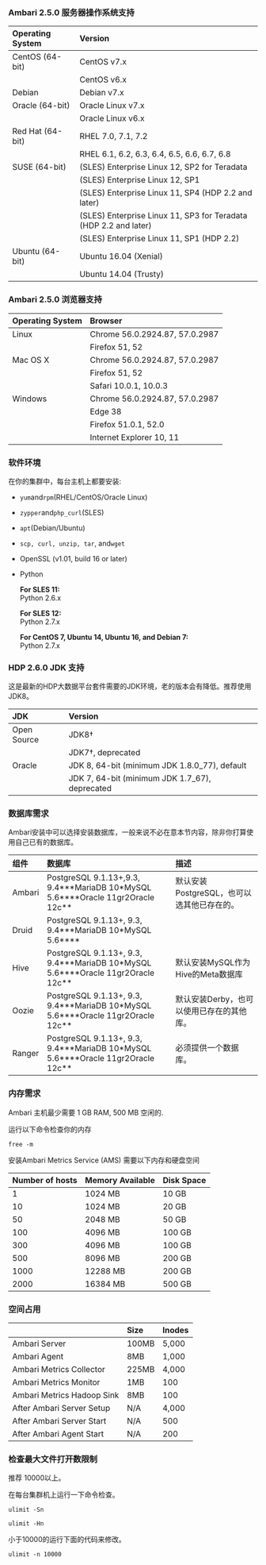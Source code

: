 ### **Ambari 2.5.0 服务器操作系统支持**

| Operating System | Version |
| :--- | :--- |
| CentOS \(64-bit\) | CentOS v7.x |
|  | CentOS v6.x |
| Debian | Debian v7.x |
| Oracle \(64-bit\) | Oracle Linux v7.x |
|  | Oracle Linux v6.x |
| Red Hat \(64-bit\) | RHEL 7.0, 7.1, 7.2 |
|  | RHEL 6.1, 6.2, 6.3, 6.4, 6.5, 6.6, 6.7, 6.8 |
| SUSE \(64-bit\) | \(SLES\) Enterprise Linux 12, SP2 for Teradata |
|  | \(SLES\) Enterprise Linux 12, SP1 |
|  | \(SLES\) Enterprise Linux 11, SP4 \(HDP 2.2 and later\) |
|  | \(SLES\) Enterprise Linux 11, SP3 for Teradata \(HDP 2.2 and later\) |
|  | \(SLES\) Enterprise Linux 11, SP1 \(HDP 2.2\) |
| Ubuntu \(64-bit\) | Ubuntu 16.04 \(Xenial\) |
|  | Ubuntu 14.04 \(Trusty\) |

### **Ambari 2.5.0 浏览器支持**

| Operating System | Browser |
| :--- | :--- |
| Linux | Chrome 56.0.2924.87, 57.0.2987 |
|  | Firefox 51, 52 |
| Mac OS X | Chrome 56.0.2924.87, 57.0.2987 |
|  | Firefox 51, 52 |
|  | Safari 10.0.1, 10.0.3 |
| Windows | Chrome 56.0.2924.87, 57.0.2987 |
|  | Edge 38 |
|  | Firefox 51.0.1, 52.0 |
|  | Internet Explorer 10, 11 |

### 软件环境

在你的集群中，每台主机上都要安装:

* `yum`and`rpm`\(RHEL/CentOS/Oracle Linux\)

* `zypper`and`php_curl`\(SLES\)

* `apt`\(Debian/Ubuntu\)

* `scp, curl, unzip, tar`, and`wget`

* OpenSSL \(v1.01, build 16 or later\)

* Python

  **For SLES 11:**  
  Python 2.6.x

  **For SLES 12:**  
  Python 2.7.x

  **For CentOS 7, Ubuntu 14, Ubuntu 16, and Debian 7:**  
  Python 2.7.x

### **HDP 2.6.0 JDK 支持**

这是最新的HDP大数据平台套件需要的JDK环境，老的版本会有降低。推荐使用JDK8。

| JDK | Version |
| :--- | :--- |
| Open Source | JDK8† |
|  | JDK7†, deprecated |
| Oracle | JDK 8, 64-bit \(minimum JDK 1.8.0\_77\), default |
|  | JDK 7, 64-bit \(minimum JDK 1.7\_67\), deprecated |

### 数据库需求

Ambari安装中可以选择安装数据库，一般来说不必在意本节内容，除非你打算使用自己已有的数据库。

| 组件 | 数据库 | 描述 |
| :--- | :--- | :--- |
| Ambari | PostgreSQL 9.1.13+,9.3, 9.4\*\*\*MariaDB 10\*MySQL 5.6\*\*\*\*Oracle 11gr2Oracle 12c\*\* | 默认安装PostgreSQL，也可以选其他已存在的。 |
| Druid | PostgreSQL 9.1.13+, 9.3, 9.4\*\*\*MariaDB 10\*MySQL 5.6\*\*\*\* |  |
| Hive | PostgreSQL 9.1.13+, 9.3, 9.4\*\*\*MariaDB 10\*MySQL 5.6\*\*\*\*Oracle 11gr2Oracle 12c\*\* | 默认安装MySQL作为Hive的Meta数据库 |
| Oozie | PostgreSQL 9.1.13+, 9.3, 9.4\*\*\*MariaDB 10\*MySQL 5.6\*\*\*\*Oracle 11gr2Oracle 12c\*\* | 默认安装Derby，也可以使用已存在的其他库。 |
| Ranger | PostgreSQL 9.1.13+, 9.3, 9.4\*\*\*MariaDB 10\*MySQL 5.6\*\*\*\*Oracle 11gr2Oracle 12c\*\* | 必须提供一个数据库。 |

### 内存需求

Ambari 主机最少需要 1 GB RAM, 500 MB 空闲的.

运行以下命令检查你的内存

`free -m`

安装Ambari Metrics Service \(AMS\) 需要以下内存和硬盘空间

| **Number of hosts** | **Memory Available** | **Disk Space** |
| :--- | :--- | :--- |
| 1 | 1024 MB | 10 GB |
| 10 | 1024 MB | 20 GB |
| 50 | 2048 MB | 50 GB |
| 100 | 4096 MB | 100 GB |
| 300 | 4096 MB | 100 GB |
| 500 | 8096 MB | 200 GB |
| 1000 | 12288 MB | 200 GB |
| 2000 | 16384 MB | 500 GB |

### 空间占用

|  | **Size** | **Inodes** |
| :--- | :--- | :--- |
| Ambari Server | 100MB | 5,000 |
| Ambari Agent | 8MB | 1,000 |
| Ambari Metrics Collector | 225MB | 4,000 |
| Ambari Metrics Monitor | 1MB | 100 |
| Ambari Metrics Hadoop Sink | 8MB | 100 |
| After Ambari Server Setup | N/A | 4,000 |
| After Ambari Server Start | N/A | 500 |
| After Ambari Agent Start | N/A | 200 |

### 检查最大文件打开数限制

推荐 10000以上。

在每台集群机上运行一下命令检查。

`ulimit -Sn`

`ulimit -Hn`

小于10000的运行下面的代码来修改。

`ulimit -n 10000`

